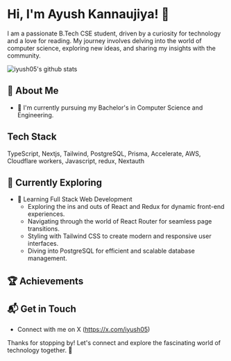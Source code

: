 # Hi, I'm Ayush Kannaujiya! 👋

I am a passionate B.Tech CSE student, driven by a curiosity for technology and a love for reading. My journey involves delving into the world of computer science, exploring new ideas, and sharing my insights with the community.

![iyush05's github stats](https://github-readme-stats.vercel.app/api?username=iyush05)

## 🚀 About Me

- 🔭 I'm currently pursuing my Bachelor's in Computer Science and Engineering.


## Tech Stack

TypeScript, Nextjs, Tailwind, PostgreSQL, Prisma, Accelerate, AWS, Cloudflare workers, Javascript, redux, Nextauth

## 🌱 Currently Exploring

- 🚀 Learning Full Stack Web Development
  - Exploring the ins and outs of React and Redux for dynamic front-end experiences.
  - Navigating through the world of React Router for seamless page transitions.
  - Styling with Tailwind CSS to create modern and responsive user interfaces.
  - Diving into PostgreSQL for efficient and scalable database management.

 ## 🏆 Achievements



## 📬 Get in Touch

- Connect with me on X (https://x.com/iyush05)

Thanks for stopping by! Let's connect and explore the fascinating world of technology together. 🚀



<!--

Here are some ideas to get you started:

- 🔭 I’m currently working on ...
- 🌱 I’m currently learning ...
- 👯 I’m looking to collaborate on ...
- 🤔 I’m looking for help with ...
- 💬 Ask me about ...
- 📫 How to reach me: ...
- 😄 Pronouns: ...
- ⚡ Fun fact: ...
-->
